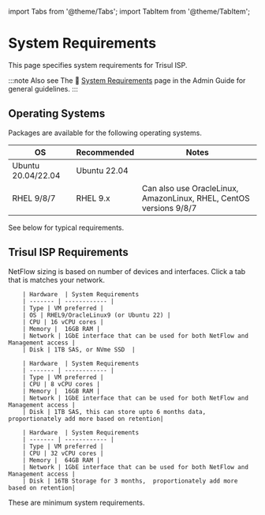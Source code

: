 
import Tabs from '@theme/Tabs';
import TabItem from '@theme/TabItem'; 

# System Requirements


This page specifies system requirements for Trisul ISP.

:::note Also see
The :memo: [System Requirements](/docs/ag/install/requirements) page in the Admin Guide for general guidelines.
:::

## Operating Systems

Packages are available for the following operating systems. 


| OS               | Recommended | Notes |
| ---------------- | ---|---|
| Ubuntu 20.04/22.04 |  Ubuntu 22.04| |
| RHEL 9/8/7       | RHEL 9.x| Can also use OracleLinux, AmazonLinux, RHEL, CentOS versions 9/8/7|


See below for typical requirements. 


## Trisul ISP Requirements 

NetFlow sizing is based on number of devices and interfaces.  Click a tab that is matches your network.

<Tabs>

<TabItem value="poc" label="Proof of Concept" default>

		| Hardware  | System Requirements                                                                                                            
		| ------- | ------------ |
		| Type | VM preferred |
		| OS | RHEL9/OracleLinux9 (or Ubuntu 22) |
		| CPU | 16 vCPU cores | 
		| Memory |  16GB RAM |
		| Network | 1GbE interface that can be used for both NetFlow and Management access |
		| Disk | 1TB SAS, or NVme SSD  |


</TabItem>


<TabItem value="small" label="Small ISP < 10Gbps uplink" >

		| Hardware  | System Requirements                                                                                                            
		| ------- | ------------ |
		| Type | VM preferred |
		| CPU | 8 vCPU cores | 
		| Memory |  16GB RAM |
		| Network | 1GbE interface that can be used for both NetFlow and Management access |
		| Disk | 1TB SAS, this can store upto 6 months data, proportionately add more based on retention|


</TabItem>

<TabItem value="giant" label="Large ISP 500Gbps">

		| Hardware  | System Requirements                                                                                                            
		| ------- | ------------ |
		| Type | VM preferred |
		| CPU | 32 vCPU cores | 
		| Memory |  64GB RAM |
		| Network | 1GbE interface that can be used for both NetFlow and Management access |
		| Disk | 16TB Storage for 3 months,  proportionately add more based on retention|


</TabItem>

</Tabs>


These are minimum system requirements. 